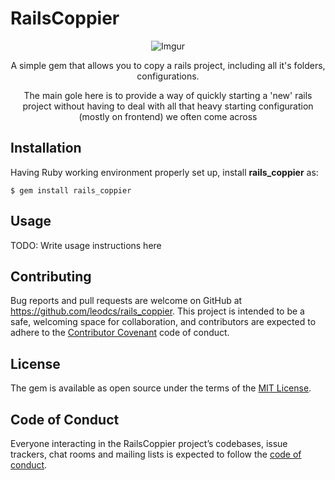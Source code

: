 # RailsCoppier
<div align="center">

  ![Imgur](http://i.imgur.com/3DhlBWZ.png)

  <p>A simple gem that allows you to copy a rails project, including all it's folders, configurations.</p>

  <p>The main gole here is to provide a way of quickly starting a 'new' rails project without having to deal with all that heavy starting configuration (mostly on frontend) we often come across</p> 

</div>

## Installation

Having Ruby working environment properly set up, install <b>rails_coppier</b> as:

    $ gem install rails_coppier

## Usage

TODO: Write usage instructions here


## Contributing

Bug reports and pull requests are welcome on GitHub at https://github.com/leodcs/rails_coppier. This project is intended to be a safe, welcoming space for collaboration, and contributors are expected to adhere to the [Contributor Covenant](http://contributor-covenant.org) code of conduct.

## License

The gem is available as open source under the terms of the [MIT License](https://opensource.org/licenses/MIT).

## Code of Conduct

Everyone interacting in the RailsCoppier project’s codebases, issue trackers, chat rooms and mailing lists is expected to follow the [code of conduct](https://github.com/[USERNAME]/rails_coppier/blob/master/CODE_OF_CONDUCT.md).
